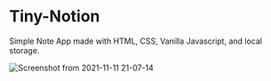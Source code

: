 # Tiny-Notion
Simple Note App made with HTML, CSS, Vanilla Javascript, and local storage.


![Screenshot from 2021-11-11 21-07-14](https://user-images.githubusercontent.com/50225245/141356113-939f9bd1-4f19-4d76-85ab-e55eec426b64.png)
